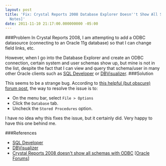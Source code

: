 ```yaml
---
layout: post
title: 'Fix: Crystal Reports 2008 Database Explorer Doesn''t Show All Schemas [Field
  Notes]'
date: 2011-11-10 21:17:00.000000000 -05:00
---
```

###Problem
In Crystal Reports 2008, I am attempting to add a ODBC datasource (connecting to an Oracle 11g database) so that I can change field links, etc.

However, when I go into the Database Explorer and create an ODBC connection, certain system and user schemas show up, but mine is not in the list, despite the fact that I can view and query that schema/user in many other Oracle clients such as [SQL Developer](http://www.oracle.com/technetwork/developer-tools/sql-developer/overview/index.html) or [DBVisualizer](http://www.dbvis.com/).
###Solution

This seems to be a strange bug. According to [this helpful (but obscure) forum post](https://forums.oracle.com/forums/thread.jspa?threadID=966005), the way to resolve the issue is to:

* On the menu bar, select `File > Options`
* Click the `Database` tab.
* Uncheck the `Stored Procedures` option.

I have no idea why this fixes the issue, but it certainly did. Very happy to have this one behind me.

###References
* [SQL Developer](http://www.oracle.com/technetwork/developer-tools/sql-developer/overview/index.html)
* [DBVisualizer](http://www.dbvis.com/)
* [Crystal Reports 2008 doesn't show all schemas with ODBC](https://community.oracle.com/thread/968005) [[Oracle Forums](https://forums.oracle.com)]
 
